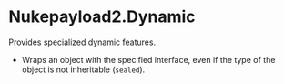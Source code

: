 # Nukepayload2.Dynamic
Provides specialized dynamic features.

- Wraps an object with the specified interface, even if the type of the object is not inheritable (`sealed`).
